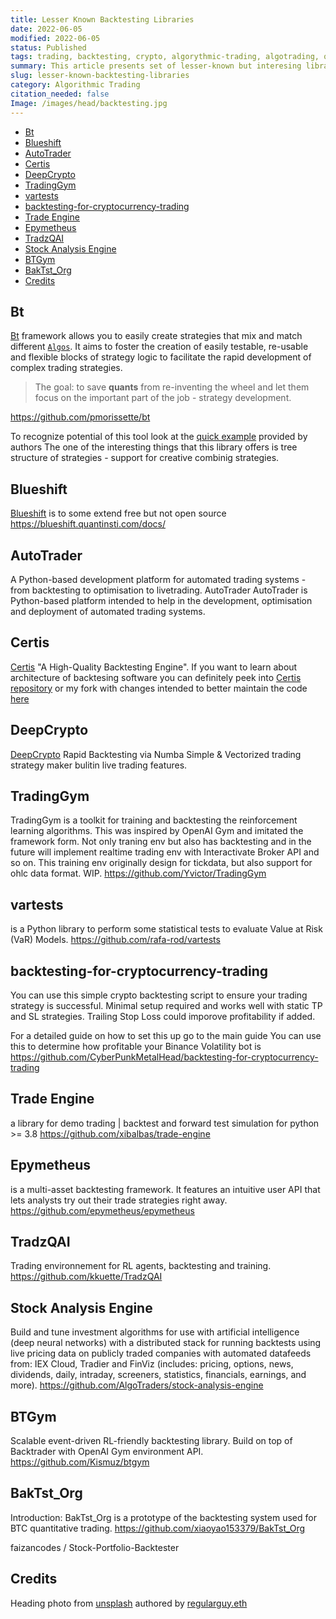 ```yaml
---
title: Lesser Known Backtesting Libraries
date: 2022-06-05
modified: 2022-06-05
status: Published
tags: trading, backtesting, crypto, algorythmic-trading, algotrading, quant
summary: This article presents set of lesser-known but interesing libraries that can be used for backtesting trading strategies and trading algortithms in general.
slug: lesser-known-backtesting-libraries
category: Algorithmic Trading
citation_needed: false
Image: /images/head/backtesting.jpg
---
```


<!-- MarkdownTOC levels='2,3' autolink=True autoanchor=True -->

- [Bt](#bt)
- [Blueshift](#blueshift)
- [AutoTrader](#autotrader)
- [Certis](#certis)
- [DeepCrypto](#deepcrypto)
- [TradingGym](#tradinggym)
- [vartests](#vartests)
- [backtesting-for-cryptocurrency-trading](#backtesting-for-cryptocurrency-trading)
- [Trade Engine](#trade-engine)
- [Epymetheus](#epymetheus)
- [TradzQAI](#tradzqai)
- [Stock Analysis Engine](#stock-analysis-engine)
- [BTGym](#btgym)
- [BakTst_Org](#baktst_org)
- [Credits](#credits)

<!-- /MarkdownTOC -->




<a id="bt"></a>
## Bt
[Bt](https://github.com/pmorissette/bt) framework allows you to easily create strategies that mix and match different [`Algos`](https://pmorissette.github.io/bt/bt.html#bt.core.Algo "bt.core.Algo"). It aims to foster the creation of easily testable, re-usable and flexible blocks of strategy logic to facilitate the rapid development of complex trading strategies.

> The goal: to save **quants** from re-inventing the wheel and let them focus on the important part of the job - strategy development.

https://github.com/pmorissette/bt

To recognize potential of this tool look at the [quick example](https://pmorissette.github.io/bt/#a-quick-example) provided by authors
The one of the interesting things that this library offers is tree structure of strategies - support for creative combinig strategies.

<a id="blueshift"></a>
## Blueshift
[Blueshift](https://blueshift.quantinsti.com/docs/) is to some extend free but not open source
https://blueshift.quantinsti.com/docs/

<a id="autotrader"></a>
## AutoTrader
A Python-based development platform for automated trading systems - from backtesting to optimisation to livetrading.
AutoTrader AutoTrader is Python-based platform intended to help in the development, optimisation and deployment of automated trading systems.

<a id="certis"></a>
## Certis
[Certis](https://github.com/Yeachan-Heo/Certis) "A High-Quality Backtesting Engine". If you want to learn about architecture of backtesing software you can definitely peek into [Certis repository](https://github.com/Yeachan-Heo/Certis) or my fork with changes intended to better maintain the code [here](https://github.com/izikeros/Certis)


<a id="deepcrypto"></a>
## DeepCrypto
[DeepCrypto](https://github.com/Yeachan-Heo/DeepCrypto) Rapid Backtesting via Numba Simple & Vectorized trading strategy maker bulitin live trading features.

<a id="tradinggym"></a>
## TradingGym
TradingGym is a toolkit for training and backtesting the reinforcement learning algorithms. This was inspired by OpenAI Gym and imitated the framework form. Not only traning env but also has backtesting and in the future will implement realtime trading env with Interactivate Broker API and so on.
This training env originally design for tickdata, but also support for ohlc data format. WIP.
https://github.com/Yvictor/TradingGym


<a id="vartests"></a>
## vartests
 is a Python library to perform some statistical tests to evaluate Value at Risk (VaR) Models.
https://github.com/rafa-rod/vartests

<a id="backtesting-for-cryptocurrency-trading"></a>
## backtesting-for-cryptocurrency-trading
You can use this simple crypto backtesting script to ensure your trading strategy is successful. Minimal setup required and works well with static TP and SL strategies. Trailing Stop Loss could imporove profitability if added.

For a detailed guide on how to set this up go to the main guide You can use this to determine how profitable your Binance Volatility bot is
https://github.com/CyberPunkMetalHead/backtesting-for-cryptocurrency-trading

<a id="trade-engine"></a>
## Trade Engine
a library for demo trading | backtest and forward test simulation for python >= 3.8
https://github.com/xibalbas/trade-engine

<a id="epymetheus"></a>
## Epymetheus
is a multi-asset backtesting framework. It features an intuitive user API that lets analysts try out their trade strategies right away.
https://github.com/epymetheus/epymetheus

<a id="tradzqai"></a>
## TradzQAI
Trading environnement for RL agents, backtesting and training.
https://github.com/kkuette/TradzQAI

<a id="stock-analysis-engine"></a>
## Stock Analysis Engine
Build and tune investment algorithms for use with artificial intelligence (deep neural networks) with a distributed stack for running backtests using live pricing data on publicly traded companies with automated datafeeds from: IEX Cloud, Tradier and FinViz (includes: pricing, options, news, dividends, daily, intraday, screeners, statistics, financials, earnings, and more).
https://github.com/AlgoTraders/stock-analysis-engine

<a id="btgym"></a>
## BTGym
Scalable event-driven RL-friendly backtesting library. Build on top of Backtrader with OpenAI Gym environment API.
https://github.com/Kismuz/btgym

<a id="baktst_org"></a>
## BakTst_Org
Introduction: BakTst_Org is a prototype of the backtesting system used for BTC quantitative trading.
https://github.com/xiaoyao153379/BakTst_Org


faizancodes / Stock-Portfolio-Backtester

<a id="credits"></a>
## Credits
Heading photo from [unsplash](https://unsplash.com/photos/InWI1lteYfU) authored by [regularguy.eth](https://unsplash.com/@moneyphotos)
